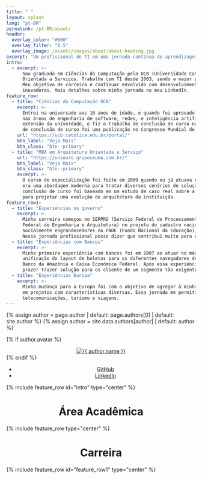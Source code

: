 ```yaml
---
title: " "
layout: splash
lang: "pt-BR"
permalink: /pt-BR/about/
header:
  overlay_color: "#000"
  overlay_filter: "0.5"
  overlay_image: /assets/images/about/about-heading.jpg
excerpt: "Um profissional de TI em uma jornada contínua de aprendizagem, estudos, compartilhamento e colaboração."
intro: 
  - excerpt: >-
      Sou graduado em Ciências da Computação pela UCB (Universidade Católica de Brasília), e pós-graduado pela UNIEURO em Arquitetura
      Orientada a Serviços. Trabalho com TI desde 2003, sendo a maior parte do tempo para o Governo Brasileiro, e para bancos Brasileiros.
      Meu objetivo de carreira é continuar envolvido com desenvolvimento de soluções que façam diferença na vida das pessoas e que sejam 
      inovadoras. Mais detalhes sobre minha jornada no meu LinkedIn.
feature_row:
  - title: "Ciências da Computação UCB"
    excerpt: >-
      Entrei na universade aos 16 anos de idade, e quando fui aprovado para o curso a universade disponibilizava um curso com conteúdos 
      nas áreas de engenharia de software, redes, e inteligência artificial. Fiz matérias nas três áreas, atuei em projetos de pesquisa e 
      extensão da univerdade, e fiz o trabalho de conclusão de curso na área de sistemas inteligentes para ensino. O resultado do trabalho 
      de conclusão de curso foi uma publicação no Congresso Mundial de Física Médica e Engenharia Biomédica em 2006. 
    url: "https://ucb.catolica.edu.br/portal/"
    btn_label: "Veja Mais"
    btn_class: "btn--primary"
  - title: "MBA em Arquitetura Orientada a Serviço"
    url: "https://unieuro.grupoceuma.com.br/"
    btn_label: "Veja Mais"
    btn_class: "btn--primary"
    excerpt: >-
      O curso de especialização foi feito em 2009 quando eu já atuava nas funções de arquitetura de soluções para projetos do Governo Brasileiro. Na época 
      era uma abordagem moderna para tratar diversos cenários de solução e trouxe um background que eu consigo aproveitar até os dias atuais. O projeto de 
      conclusão de curso foi baseado em um estudo de caso real sobre a utilziação da abordagem orientada a seriço para mepear os processos de negócio do BRDS 
      para projetar uma evolução de arquitetura da instituição.
feature_row1:
  - title: "Experiências no governo"
    excerpt: >-
      Minha carreira começou no SERPRO (Serviço Federal de Processamento de Dados) em projetos da receita federal. Na sequência atuei pelo CONFEA (Conselho 
      Federal de Engenharia e Arquitetura) no projeto do cadastro nacional de engenheiros e arquitetos. Tive também a oportunidade de trabalhar em projetos 
      socialmente engrandecedores no FNDE (Fundo Nacional da Educação), MDS (Ministério do Desenvolvimento Social) e TSE (Tribunal Superior Eleitoral).
      Nessa jornada profissional posso dizer que contribuí muito para a sociedade Brasileira, com o máximo de dedicação possível.
  - title: "Experiências com Bancos"
    excerpt: >-
      Minha primeira experiência com bancos foi em 2007 ao atuar no módulo de pagamentos do Internet Banking do Banco do Brasil. Nesse projeto pude trazer a 
      unificação do layout de boletos para os diferentes navegadores de internet. Trabalhei também em projetos que eram relacionados com a área de canais do 
      Banco da Amazônia e Caixa Econômica Federal. Após essa experiência trabalhei com projetos do SICOOB para sistemas de cooperativas de crédito. Foi um 
      prazer trazer solução para os cliente de um segmento tão exigente.
  - title: "Experiências Europa"
    excerpt: >-
      Minha mudança para a Europa foi com o objetivo de agregar à minha experiência profissional projetos internacionais, além de melhorias na experiência de carreira 
      em projetos com características diversas. Essa jornada me permitiu trabalhar em projetos envolvendo profissionais de diferentes países nas áreas de banco, supply chain, 
      telecomunicações, turismo e viagens.
---
```


{% assign author = page.author | default: page.authors[0] | default: site.author %}
{% assign author = site.data.authors[author] | default: author %}

{% if author.avatar %}
  <div class="author__avatar" align="center">
    <a href="{{ author.home | default: '/' | absolute_url }}">
      <img src="{{ author.avatar | relative_url }}" alt="{{ author.name }}" itemprop="image" class="u-photo">
    </a>
  </div>
{% endif %}

<div class="author__urls-wrapper" align="center">
  <ul class="author__urls social-icons">
    <li>
      <a href="https://github.com/{{ author.github }}" itemprop="sameAs" rel="nofollow noopener noreferrer me">
        <i class="fab fa-fw fa-github" aria-hidden="true"></i><span class="label">GitHub</span>
      </a>
    </li>
    <li>
      <a href="https://www.linkedin.com/in/{{ author.linkedin }}" itemprop="sameAs" rel="nofollow noopener noreferrer me">
        <i class="fab fa-fw fa-linkedin" aria-hidden="true"></i><span class="label">LinkedIn</span>
      </a>
    </li>
  </ul>
</div>

{% include feature_row id="intro" type="center" %}

<h1 id="page-title" class="page__title" style="text-align: center;">Área Acadêmica</h1>

{% include feature_row type="center" %}

<h1 id="page-title" class="page__title" style="text-align: center;">Carreira</h1>

{% include feature_row id="feature_row1" type="center" %}